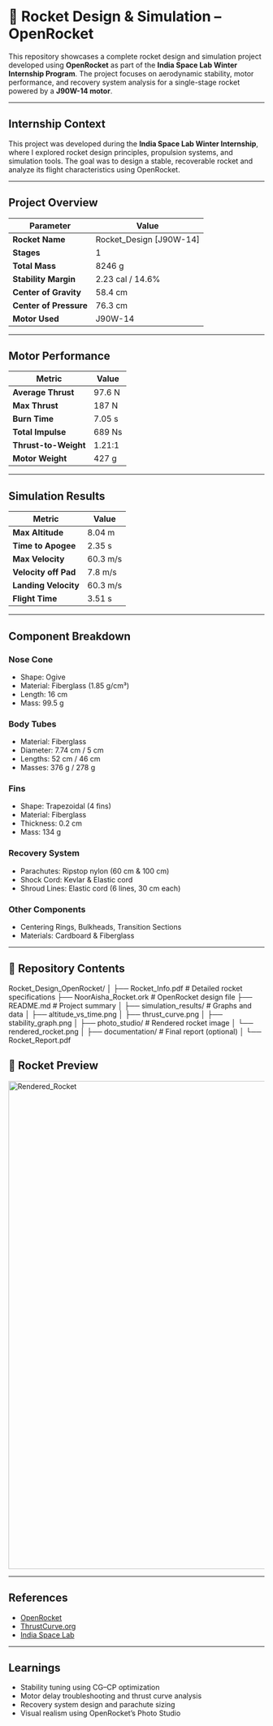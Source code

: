 # 🚀 Rocket Design & Simulation – OpenRocket

This repository showcases a complete rocket design and simulation project developed using **OpenRocket** as part of the **India Space Lab Winter Internship Program**. The project focuses on aerodynamic stability, motor performance, and recovery system analysis for a single-stage rocket powered by a **J90W-14 motor**.

---

##  Internship Context

This project was developed during the **India Space Lab Winter Internship**, where I explored rocket design principles, propulsion systems, and simulation tools. The goal was to design a stable, recoverable rocket and analyze its flight characteristics using OpenRocket.

---

##  Project Overview

| Parameter               | Value                      |
|------------------------|----------------------------|
| **Rocket Name**        | Rocket_Design [J90W-14]     |
| **Stages**             | 1                          |
| **Total Mass**         | 8246 g                     |
| **Stability Margin**   | 2.23 cal / 14.6%           |
| **Center of Gravity**  | 58.4 cm                    |
| **Center of Pressure** | 76.3 cm                    |
| **Motor Used**         | J90W-14                    |

---

##  Motor Performance

| Metric                 | Value                      |
|------------------------|----------------------------|
| **Average Thrust**     | 97.6 N                     |
| **Max Thrust**         | 187 N                      |
| **Burn Time**          | 7.05 s                     |
| **Total Impulse**      | 689 Ns                     |
| **Thrust-to-Weight**   | 1.21:1                     |
| **Motor Weight**       | 427 g                      |

---

##  Simulation Results

| Metric                 | Value                      |
|------------------------|----------------------------|
| **Max Altitude**       | 8.04 m                     |
| **Time to Apogee**     | 2.35 s                     |
| **Max Velocity**       | 60.3 m/s                   |
| **Velocity off Pad**   | 7.8 m/s                    |
| **Landing Velocity**   | 60.3 m/s                   |
| **Flight Time**        | 3.51 s                     |

---

##  Component Breakdown

### Nose Cone
- Shape: Ogive
- Material: Fiberglass (1.85 g/cm³)
- Length: 16 cm
- Mass: 99.5 g

### Body Tubes
- Material: Fiberglass
- Diameter: 7.74 cm / 5 cm
- Lengths: 52 cm / 46 cm
- Masses: 376 g / 278 g

### Fins
- Shape: Trapezoidal (4 fins)
- Material: Fiberglass
- Thickness: 0.2 cm
- Mass: 134 g

### Recovery System
- Parachutes: Ripstop nylon (60 cm & 100 cm)
- Shock Cord: Kevlar & Elastic cord
- Shroud Lines: Elastic cord (6 lines, 30 cm each)

### Other Components
- Centering Rings, Bulkheads, Transition Sections
- Materials: Cardboard & Fiberglass

---

## 📁 Repository Contents
Rocket_Design_OpenRocket/ │ ├── Rocket_Info.pdf               # Detailed rocket specifications ├── NoorAisha_Rocket.ork          # OpenRocket design file ├── README.md                     # Project summary │ ├── simulation_results/           # Graphs and data │   ├── altitude_vs_time.png │   ├── thrust_curve.png │   ├── stability_graph.png │ ├── photo_studio/                 # Rendered rocket image │   └── rendered_rocket.png │ ├── documentation/                # Final report (optional) │   └── Rocket_Report.pdf

## 📸 Rocket Preview

<img width="1920" height="961" alt="Rendered_Rocket" src="https://github.com/user-attachments/assets/16a2c770-3b07-48f9-9711-e868862b1751" />


---

##  References

- [OpenRocket](https://openrocket.info/)
- [ThrustCurve.org](https://www.thrustcurve.org/)
- [India Space Lab](https://indiaspacelab.in/)

---

##  Learnings

- Stability tuning using CG–CP optimization
- Motor delay troubleshooting and thrust curve analysis
- Recovery system design and parachute sizing
- Visual realism using OpenRocket’s Photo Studio




